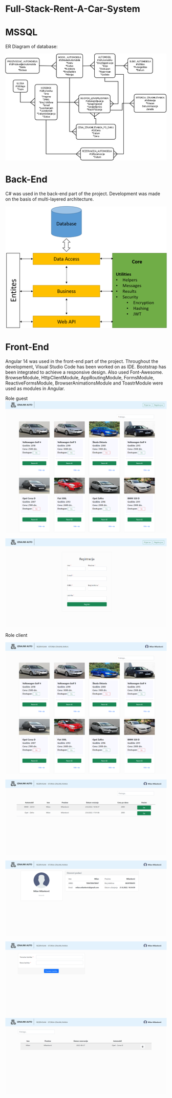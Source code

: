 # Full-Stack-Rent-A-Car-System
 
 # MSSQL 
ER Diagram of database:

![](https://github.com/cirkovicstefan/Rent-a-car/blob/main/app_images/dijagram/sema.png)

# Back-End
C# was used in the back-end part of the project. Development was made on the basis of multi-layered architecture.


![](https://github.com/cirkovicstefan/Rent-a-car/blob/main/app_images/dijagram/Picture1.png)

# Front-End

Angular 14 was used in the front-end part of the project. Throughout the development, Visual Studio Code has been worked on as IDE. Bootstrap has been integrated to achieve a responsive design. Also used Font-Awesome. BrowserModule, HttpClientModule, AppRoutingModule, FormsModule, ReactiveFormsModule, BrowserAnimationsModule and ToastrModule were used as modules in Angular. 

Role guest
![](https://github.com/cirkovicstefan/Rent-a-car/blob/main/app_images/uloga%20gost/gost-prikaz.png)

![](https://github.com/cirkovicstefan/Rent-a-car/blob/main/app_images/uloga%20gost/registracija.png)

Role client

![](https://github.com/cirkovicstefan/Rent-a-car/blob/main/app_images/uloga%20klijent/stranica-za-ulogu-korisnici.png)

![](https://github.com/cirkovicstefan/Rent-a-car/blob/main/app_images/uloga%20klijent/korisnici-istorija.png)

![](https://github.com/cirkovicstefan/Rent-a-car/blob/main/app_images/uloga%20klijent/korisnici-profil.png)

![](https://github.com/cirkovicstefan/Rent-a-car/blob/main/app_images/uloga%20klijent/promena-lozinke.png)
![](https://github.com/cirkovicstefan/Rent-a-car/blob/main/app_images/uloga%20klijent/uloga-korisnici-rezervisani.png)
